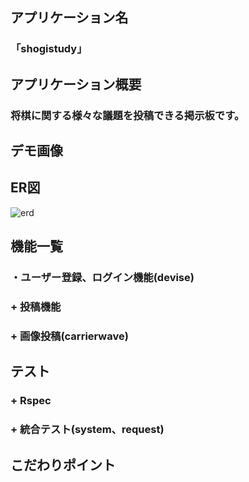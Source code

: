 ## アプリケーション名
### 「shogistudy」
## アプリケーション概要
### 将棋に関する様々な議題を投稿できる掲示板です。
## デモ画像
## ER図
![erd](https://user-images.githubusercontent.com/93134765/194715475-0c3ff38a-1870-4a3c-9e76-58ceeffa258b.png)
## 機能一覧
### ・ユーザー登録、ログイン機能(devise)
### + 投稿機能
###     + 画像投稿(carrierwave)
## テスト
### + Rspec
###    + 統合テスト(system、request)
## こだわりポイント
<pre>
